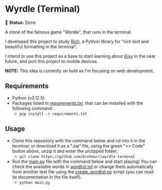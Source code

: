 # Wyrdle (Terminal)

🔵 **Status:** Done

A clone of the famous game "Wordle", that runs in the terminal.

I developed this project to study [Rich](https://github.com/Textualize/rich), a Python library for "rich text and beautiful formatting in the terminal".

I intend to use this project as a base to start learning about [Kivy](https://github.com/kivy/kivy) in the near future, and port this project to mobile devices.

**NOTE:** This idea is currently on hold as I'm focusing on web development.

## Requirements

* Python (v3.12.5)
* Packages listed in [requirements.txt](requirements.txt), that can be installed with the following command:
    * ```pip install -r requirements.txt```

## Usage

* Clone this repository with the command below and cd into it in the terminal; or download it as a ".zip" file, using the green "<> Code" button above, unzip it and enter the unzipped folder;
    * ```git clone https://github.com/brohmarr/wyrdle-terminal```
* Run the [main.py](main.py) file with the command below and start playing! You can check the available words in [wordlist.txt](wordlist.txt) or change them automatically from another text file using the [create_wordlist.py](create_wordlist.py) script (you can read its documentation in the file itself).
    * ```python main.py```